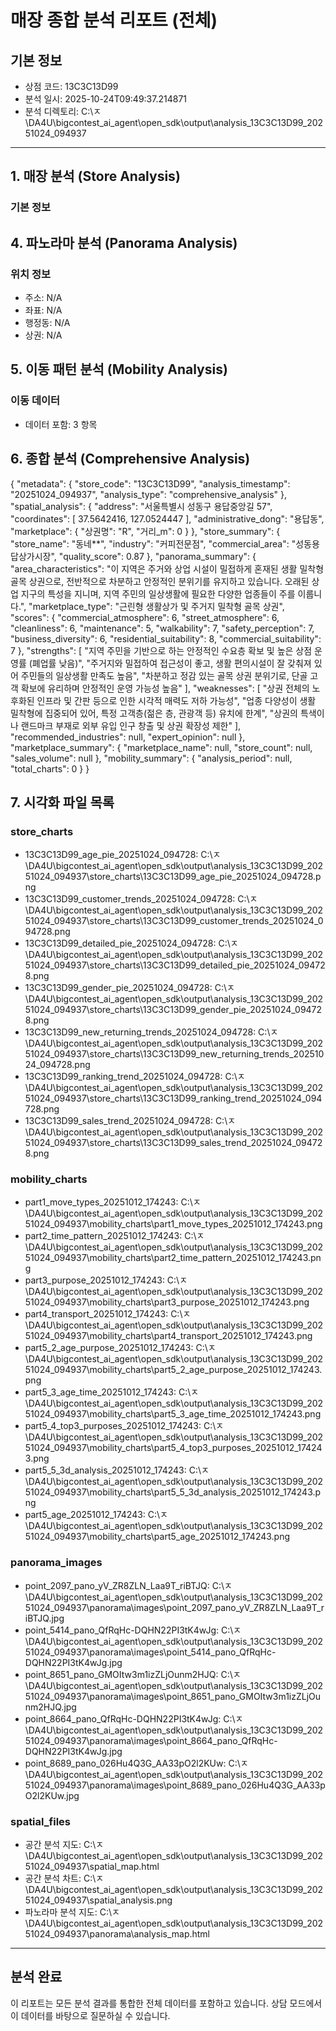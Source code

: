 # 매장 종합 분석 리포트 (전체)

## 기본 정보
- 상점 코드: 13C3C13D99
- 분석 일시: 2025-10-24T09:49:37.214871
- 분석 디렉토리: C:\ㅈ\DA4U\bigcontest_ai_agent\open_sdk\output\analysis_13C3C13D99_20251024_094937

---

## 1. 매장 분석 (Store Analysis)

### 기본 정보

## 4. 파노라마 분석 (Panorama Analysis)

### 위치 정보
- 주소: N/A
- 좌표: N/A
- 행정동: N/A
- 상권: N/A

## 5. 이동 패턴 분석 (Mobility Analysis)

### 이동 데이터
- 데이터 포함: 3 항목

## 6. 종합 분석 (Comprehensive Analysis)

{
  "metadata": {
    "store_code": "13C3C13D99",
    "analysis_timestamp": "20251024_094937",
    "analysis_type": "comprehensive_analysis"
  },
  "spatial_analysis": {
    "address": "서울특별시 성동구 용답중앙길 57",
    "coordinates": [
      37.5642416,
      127.0524447
    ],
    "administrative_dong": "용답동",
    "marketplace": {
      "상권명": "R",
      "거리_m": 0
    }
  },
  "store_summary": {
    "store_name": "동네**",
    "industry": "커피전문점",
    "commercial_area": "성동용답상가시장",
    "quality_score": 0.87
  },
  "panorama_summary": {
    "area_characteristics": "이 지역은 주거와 상업 시설이 밀접하게 혼재된 생활 밀착형 골목 상권으로, 전반적으로 차분하고 안정적인 분위기를 유지하고 있습니다. 오래된 상업 지구의 특성을 지니며, 지역 주민의 일상생활에 필요한 다양한 업종들이 주를 이룹니다.",
    "marketplace_type": "근린형 생활상가 및 주거지 밀착형 골목 상권",
    "scores": {
      "commercial_atmosphere": 6,
      "street_atmosphere": 6,
      "cleanliness": 6,
      "maintenance": 5,
      "walkability": 7,
      "safety_perception": 7,
      "business_diversity": 6,
      "residential_suitability": 8,
      "commercial_suitability": 7
    },
    "strengths": [
      "지역 주민을 기반으로 하는 안정적인 수요층 확보 및 높은 상점 운영률 (폐업률 낮음)",
      "주거지와 밀접하여 접근성이 좋고, 생활 편의시설이 잘 갖춰져 있어 주민들의 일상생활 만족도 높음",
      "차분하고 정감 있는 골목 상권 분위기로, 단골 고객 확보에 유리하며 안정적인 운영 가능성 높음"
    ],
    "weaknesses": [
      "상권 전체의 노후화된 인프라 및 간판 등으로 인한 시각적 매력도 저하 가능성",
      "업종 다양성이 생활 밀착형에 집중되어 있어, 특정 고객층(젊은 층, 관광객 등) 유치에 한계",
      "상권의 특색이나 랜드마크 부재로 외부 유입 인구 창출 및 상권 확장성 제한"
    ],
    "recommended_industries": null,
    "expert_opinion": null
  },
  "marketplace_summary": {
    "marketplace_name": null,
    "store_count": null,
    "sales_volume": null
  },
  "mobility_summary": {
    "analysis_period": null,
    "total_charts": 0
  }
}

## 7. 시각화 파일 목록

### store_charts
- 13C3C13D99_age_pie_20251024_094728: C:\ㅈ\DA4U\bigcontest_ai_agent\open_sdk\output\analysis_13C3C13D99_20251024_094937\store_charts\13C3C13D99_age_pie_20251024_094728.png
- 13C3C13D99_customer_trends_20251024_094728: C:\ㅈ\DA4U\bigcontest_ai_agent\open_sdk\output\analysis_13C3C13D99_20251024_094937\store_charts\13C3C13D99_customer_trends_20251024_094728.png
- 13C3C13D99_detailed_pie_20251024_094728: C:\ㅈ\DA4U\bigcontest_ai_agent\open_sdk\output\analysis_13C3C13D99_20251024_094937\store_charts\13C3C13D99_detailed_pie_20251024_094728.png
- 13C3C13D99_gender_pie_20251024_094728: C:\ㅈ\DA4U\bigcontest_ai_agent\open_sdk\output\analysis_13C3C13D99_20251024_094937\store_charts\13C3C13D99_gender_pie_20251024_094728.png
- 13C3C13D99_new_returning_trends_20251024_094728: C:\ㅈ\DA4U\bigcontest_ai_agent\open_sdk\output\analysis_13C3C13D99_20251024_094937\store_charts\13C3C13D99_new_returning_trends_20251024_094728.png
- 13C3C13D99_ranking_trend_20251024_094728: C:\ㅈ\DA4U\bigcontest_ai_agent\open_sdk\output\analysis_13C3C13D99_20251024_094937\store_charts\13C3C13D99_ranking_trend_20251024_094728.png
- 13C3C13D99_sales_trend_20251024_094728: C:\ㅈ\DA4U\bigcontest_ai_agent\open_sdk\output\analysis_13C3C13D99_20251024_094937\store_charts\13C3C13D99_sales_trend_20251024_094728.png
### mobility_charts
- part1_move_types_20251012_174243: C:\ㅈ\DA4U\bigcontest_ai_agent\open_sdk\output\analysis_13C3C13D99_20251024_094937\mobility_charts\part1_move_types_20251012_174243.png
- part2_time_pattern_20251012_174243: C:\ㅈ\DA4U\bigcontest_ai_agent\open_sdk\output\analysis_13C3C13D99_20251024_094937\mobility_charts\part2_time_pattern_20251012_174243.png
- part3_purpose_20251012_174243: C:\ㅈ\DA4U\bigcontest_ai_agent\open_sdk\output\analysis_13C3C13D99_20251024_094937\mobility_charts\part3_purpose_20251012_174243.png
- part4_transport_20251012_174243: C:\ㅈ\DA4U\bigcontest_ai_agent\open_sdk\output\analysis_13C3C13D99_20251024_094937\mobility_charts\part4_transport_20251012_174243.png
- part5_2_age_purpose_20251012_174243: C:\ㅈ\DA4U\bigcontest_ai_agent\open_sdk\output\analysis_13C3C13D99_20251024_094937\mobility_charts\part5_2_age_purpose_20251012_174243.png
- part5_3_age_time_20251012_174243: C:\ㅈ\DA4U\bigcontest_ai_agent\open_sdk\output\analysis_13C3C13D99_20251024_094937\mobility_charts\part5_3_age_time_20251012_174243.png
- part5_4_top3_purposes_20251012_174243: C:\ㅈ\DA4U\bigcontest_ai_agent\open_sdk\output\analysis_13C3C13D99_20251024_094937\mobility_charts\part5_4_top3_purposes_20251012_174243.png
- part5_5_3d_analysis_20251012_174243: C:\ㅈ\DA4U\bigcontest_ai_agent\open_sdk\output\analysis_13C3C13D99_20251024_094937\mobility_charts\part5_5_3d_analysis_20251012_174243.png
- part5_age_20251012_174243: C:\ㅈ\DA4U\bigcontest_ai_agent\open_sdk\output\analysis_13C3C13D99_20251024_094937\mobility_charts\part5_age_20251012_174243.png
### panorama_images
- point_2097_pano_yV_ZR8ZLN_Laa9T_riBTJQ: C:\ㅈ\DA4U\bigcontest_ai_agent\open_sdk\output\analysis_13C3C13D99_20251024_094937\panorama\images\point_2097_pano_yV_ZR8ZLN_Laa9T_riBTJQ.jpg
- point_5414_pano_QfRqHc-DQHN22PI3tK4wJg: C:\ㅈ\DA4U\bigcontest_ai_agent\open_sdk\output\analysis_13C3C13D99_20251024_094937\panorama\images\point_5414_pano_QfRqHc-DQHN22PI3tK4wJg.jpg
- point_8651_pano_GMOItw3m1izZLjOunm2HJQ: C:\ㅈ\DA4U\bigcontest_ai_agent\open_sdk\output\analysis_13C3C13D99_20251024_094937\panorama\images\point_8651_pano_GMOItw3m1izZLjOunm2HJQ.jpg
- point_8664_pano_QfRqHc-DQHN22PI3tK4wJg: C:\ㅈ\DA4U\bigcontest_ai_agent\open_sdk\output\analysis_13C3C13D99_20251024_094937\panorama\images\point_8664_pano_QfRqHc-DQHN22PI3tK4wJg.jpg
- point_8689_pano_026Hu4Q3G_AA33pO2l2KUw: C:\ㅈ\DA4U\bigcontest_ai_agent\open_sdk\output\analysis_13C3C13D99_20251024_094937\panorama\images\point_8689_pano_026Hu4Q3G_AA33pO2l2KUw.jpg
### spatial_files
- 공간 분석 지도: C:\ㅈ\DA4U\bigcontest_ai_agent\open_sdk\output\analysis_13C3C13D99_20251024_094937\spatial_map.html
- 공간 분석 차트: C:\ㅈ\DA4U\bigcontest_ai_agent\open_sdk\output\analysis_13C3C13D99_20251024_094937\spatial_analysis.png
- 파노라마 분석 지도: C:\ㅈ\DA4U\bigcontest_ai_agent\open_sdk\output\analysis_13C3C13D99_20251024_094937\panorama\analysis_map.html

---

## 분석 완료
이 리포트는 모든 분석 결과를 통합한 전체 데이터를 포함하고 있습니다.
상담 모드에서 이 데이터를 바탕으로 질문하실 수 있습니다.
